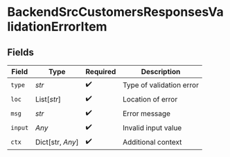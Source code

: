 # BackendSrcCustomersResponsesValidationErrorItem


## Fields

| Field                    | Type                     | Required                 | Description              |
| ------------------------ | ------------------------ | ------------------------ | ------------------------ |
| `type`                   | *str*                    | :heavy_check_mark:       | Type of validation error |
| `loc`                    | List[*str*]              | :heavy_check_mark:       | Location of error        |
| `msg`                    | *str*                    | :heavy_check_mark:       | Error message            |
| `input`                  | *Any*                    | :heavy_check_mark:       | Invalid input value      |
| `ctx`                    | Dict[str, *Any*]         | :heavy_check_mark:       | Additional context       |